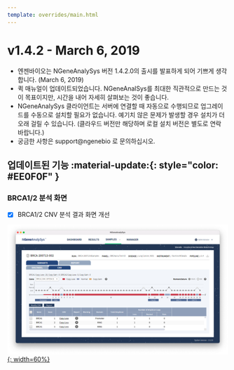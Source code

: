 ```yaml
---
template: overrides/main.html
---
```


# v1.4.2 - March 6, 2019

* 엔젠바이오는 NGeneAnalySys 버전 1.4.2.0의 출시를 발표하게 되어 기쁘게 생각합니다. (March 6, 2019)
* 퀵 매뉴얼이 업데이트되었습니다. NGeneAnalSys를 최대한 직관적으로 만드는 것이 목표이지만, 시간을 내어 자세히 살펴보는 것이 좋습니다.
* NGeneAnalySys 클라이언트는 서버에 연결할 때 자동으로 수행되므로 업그레이드를 수동으로 설치할 필요가 없습니다. 예기치 않은 문제가 발생할 경우 설치가 더 오래 걸릴 수 있습니다. (클라우드 버전만 해당하며 로컬 설치 버전은 별도로 연락 바랍니다.)
* 궁금한 사항은 support@ngenebio 로 문의하십시오.

## 업데이트된 기능 :material-update:{: style="color: #EE0F0F" }

### BRCA1/2 분석 화면 
* [x] BRCA1/2 CNV 분석 결과 화면 개선

[![release_01][1]{: width=60%}][1]

  [1]: ../assets/screenshots/v1_4_2_01.png  


